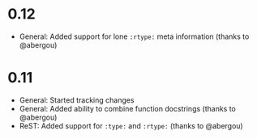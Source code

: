 # 0.12

- General: Added support for lone `:rtype:` meta information (thanks to @abergou)

# 0.11

- General: Started tracking changes
- General: Added ability to combine function docstrings (thanks to @abergou)
- ReST: Added support for `:type:` and `:rtype:` (thanks to @abergou)
